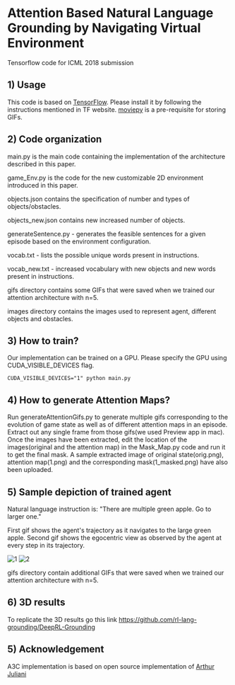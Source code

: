 # Attention Based Natural Language Grounding by Navigating Virtual Environment
Tensorflow code for ICML 2018 submission 
## 1) Usage
This code is based on [TensorFlow](https://www.tensorflow.org/). Please install it by following the instructions mentioned in TF website. [moviepy](https://pypi.python.org/pypi/moviepy) is a pre-requisite for storing GIFs.

## 2) Code organization
main.py is the main code containing the implementation of the architecture described in this paper. 

game_Env.py is the code for the new customizable 2D environment introduced in this paper. 

objects.json contains the specification of number and types of objects/obstacles. 

objects_new.json contains new increased number of objects. 

generateSentence.py - generates the feasible sentences for a given episode based on the environment configuration. 

vocab.txt - lists the possible unique words present in instructions. 

vocab_new.txt - increased vocabulary with new objects and new words present in instructions.

gifs directory contains some GIFs that were saved when we trained our attention architecture with n=5.

images directory contains the images used to represent agent, different objects and obstacles.

## 3) How to train?
Our implementation can be trained on a GPU. Please specify the GPU using CUDA_VISIBLE_DEVICES flag.
```
CUDA_VISIBLE_DEVICES="1" python main.py 
```
## 4) How to generate Attention Maps?
Run generateAttentionGifs.py to generate multiple gifs corresponding to the evolution of game state as well as of different attention maps in an episode. Extract out any single frame from those gifs(we used Preview app in mac). Once the images have been extracted, edit the location of the images(original and the attention map) in the Mask_Map.py code and run it to get the final mask. A sample extracted image of original state(orig.png), attention map(1.png) and the corresponding mask(1_masked.png) have also been uploaded.  

## 5) Sample depiction of trained agent
Natural language instruction is: "There are multiple green apple. Go to larger one."

First gif shows the agent's trajectory as it navigates to the large green apple. 
Second gif shows the egocentric view as observed by the agent at every step in its trajectory. 

![1](https://github.com/rl-lang-grounding/rl-lang-ground/raw/master/gifs/There_are_multiple_green_Apple_Go_to_larger_oneimage_13.gif)
![2](https://github.com/rl-lang-grounding/rl-lang-ground/raw/master/gifs/There_are_multiple_green_Apple_Go_to_larger_oneimage_13_ego.gif)

gifs directory contain additional GIFs that were saved when we trained our attention architecture with n=5.

## 6) 3D results 

To replicate the 3D results go this link https://github.com/rl-lang-grounding/DeepRL-Grounding

## 5) Acknowledgement
A3C implementation is based on open source implementation of [Arthur Juliani](https://github.com/awjuliani/DeepRL-Agents)


